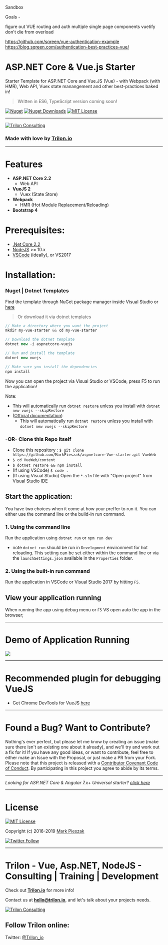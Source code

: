 Sandbox

Goals -

figure out VUE routing and auth
multiple single page components
vuetify
don't die from overload

https://github.com/sqreen/vue-authentication-example
https://blog.sqreen.com/authentication-best-practices-vue/

# ASP.NET Core & Vue.js Starter

Starter Template for ASP.NET Core and Vue.JS (Vue) - with Webpack (with HMR), Web API, Vuex state manangement and other best-practices baked in!

> Written in ES6, TypeScript version coming soon!

[![Nuget](https://img.shields.io/nuget/v/aspnetcore-vuejs.svg?style=for-the-badge&color=5b1096)](https://www.nuget.org/packages/aspnetcore-vuejs/)
[![Nuget Downloads](https://img.shields.io/nuget/dt/aspnetcore-vuejs.svg?label=Nuget%20Downloads&style=for-the-badge&color=b31ae7)](https://www.nuget.org/packages/aspnetcore-vuejs/)
[![MIT License](https://img.shields.io/badge/license-MIT-blue.svg?style=for-the-badge&color=e51384)](/LICENSE)

---

[![Trilon Consulting](https://trilon.io/trilon-logo-clear.png)](https://trilon.io)

### Made with love by [Trilon.io](https://trilon.io)

---

# Features

-   **ASP.NET Core 2.2**
    -   Web API
-   **VueJS 2**
    -   Vuex (State Store)
-   **Webpack**
    -   HMR (Hot Module Replacement/Reloading)
-   **Bootstrap 4**

# Prerequisites:

-   [.Net Core 2.2](https://www.microsoft.com/net/download/windows)
-   [NodeJS](https://nodejs.org/) >= 10.x
-   [VSCode](https://code.visualstudio.com/) (ideally), or VS2017

# Installation:

### Nuget | Dotnet Templates

Find the template through NuGet package manager inside Visual Studio or [here](https://www.nuget.org/packages/aspnetcore-vuejs)

> Or download it via dotnet templates

```ts
// Make a directory where you want the project
mkdir my-vue-starter && cd my-vue-starter

// Download the dotnet template
dotnet new -i aspnetcore-vuejs

// Run and install the template
dotnet new vuejs

// Make sure you install the dependencies
npm install
```

Now you can open the project via Visual Studio or VSCode, press F5 to run the application!

Note:

-   This will automatically run `dotnet restore` unless you install with `dotnet new vuejs --skipRestore`
-   ([Official documentation](https://docs.microsoft.com/en-us/dotnet/core/tools/dotnet-new?tabs=netcore2x))
    -   This will automatically run `dotnet restore` unless you install with `dotnet new vuejs --skipRestore`

### -OR- Clone this Repo itself

-   Clone this repository : `$ git clone https://github.com/MarkPieszak/aspnetcore-Vue-starter.git VueWeb`
-   `$ cd VueWeb/content`
-   `$ dotnet restore && npm install`
-   (If using VSCode) `$ code .`
-   (If using Visual Studio) Open the `*.sln` file with "Open project" from Visual Studio IDE

## Start the application:

You have two choices when it come at how your preffer to run it. You can either use the command line or the build-in run command.

### 1. Using the command line

Run the application using `dotnet run` or `npm run dev`

-   note `dotnet run` should be run in `Development` environment for hot reloading. This setting can be set either within the command line or via the `launchSettings.json` available in the `Properties` folder.

### 2. Using the built-in run command

Run the application in VSCode or Visual Studio 2017 by hitting `F5`.

## View your application running

When running the app using debug menu or `F5` VS open auto the app in the browser;

---

# Demo of Application Running

![](./repo-example.png)

---

# Recommended plugin for debugging VueJS

-   Get Chrome DevTools for VueJS [here](https://chrome.google.com/webstore/detail/vuejs-devtools/nhdogjmejiglipccpnnnanhbledajbpd)

---

# Found a Bug? Want to Contribute?

Nothing's ever perfect, but please let me know by creating an issue (make sure there isn't an existing one about it already), and we'll try and work out a fix for it! If you have any good ideas, or want to contribute, feel free to either make an Issue with the Proposal, or just make a PR from your Fork.
Please note that this project is released with a [Contributor Covenant Code of Conduct](CODE_OF_CONDUCT.md). By participating in this project you agree to abide by its terms.

---

_Looking for ASP.NET Core & Angular 7.x+ Universal starter? [click here](https://github.com/TrilonIO/aspnetcore-angular-universal)_

---

# License

[![MIT License](https://img.shields.io/badge/license-MIT-blue.svg?style=for-the-badge&color=e51384)](/LICENSE)

Copyright (c) 2016-2019 [Mark Pieszak](https://github.com/MarkPieszak)

[![Twitter Follow](https://img.shields.io/twitter/follow/MarkPieszak.svg?style=social)](https://twitter.com/MarkPieszak)

---

# Trilon - Vue, Asp.NET, NodeJS - Consulting | Training | Development

Check out **[Trilon.io](https://Trilon.io)** for more info!

Contact us at **hello@trilon.io**, and let's talk about your projects needs.

[![Trilon Consulting](https://trilon.io/trilon-logo-clear.png)](https://trilon.io)

## Follow Trilon online:

Twitter: [@Trilon_io](http://twitter.com/Trilon_io)
